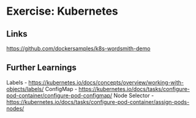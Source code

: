 # Exercise: Kubernetes


## Links

https://github.com/dockersamples/k8s-wordsmith-demo


## Further Learnings

Labels - https://kubernetes.io/docs/concepts/overview/working-with-objects/labels/
ConfigMap - https://kubernetes.io/docs/tasks/configure-pod-container/configure-pod-configmap/
Node Selector - https://kubernetes.io/docs/tasks/configure-pod-container/assign-pods-nodes/
